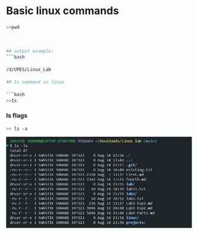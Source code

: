 # Basic linux commands

```bash
>>pwd
```

```bash


## output example:
```bash

/d/UPES/Linux_Lab

## Is command in linux

```bash
>>Is
```
### ls flags

```bash
>> ls -a
```
![Image](./ls.png)